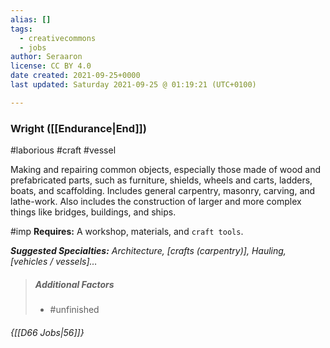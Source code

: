 ```yaml
---
alias: []
tags:
  - creativecommons
  - jobs
author: Seraaron
license: CC BY 4.0
date created: 2021-09-25+0000
last updated: Saturday 2021-09-25 @ 01:19:21 (UTC+0100)

---
```


### Wright ([[Endurance|End]])

#laborious #craft #vessel 

Making and repairing common objects, especially those made of wood and prefabricated parts, such as furniture, shields, wheels and carts, ladders, boats, and scaffolding. Includes general carpentry, masonry, carving, and lathe-work. Also includes the construction of larger and more complex things like bridges, buildings, and ships.

#imp **Requires:** A workshop, materials, and `craft tools`.

_**Suggested Specialties:** Architecture, [crafts (carpentry)], Hauling, [vehicles / vessels]…_

> ##### Additional Factors
>
> -   #unfinished

###### {[[D66 Jobs|56]]}
